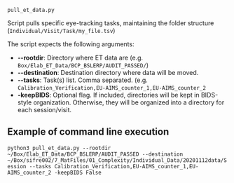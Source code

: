 `pull_et_data.py`  

Script pulls specific eye-tracking tasks, maintaining the folder structure (`Individual/Visit/Task/my_file.tsv`)  


The script expects the following arguments:  
- <b>--rootdir</b>: Directory where ET data are (e.g. `Box/Elab_ET_Data/BCP_BSLERP/AUDIT_PASSED/`)  
- <b> --destination</b>: Destination directory where data will be moved. 
- <b>--tasks</b>:  Task(s) list. Comma separated. (e.g. `Calibration_Verification,EU-AIMS_counter_1,EU-AIMS_counter_2`  
- <b>-keepBIDS</b>: Optional flag. If included, directories will be kept in BIDS-style organization. Otherwise, they will be organized into a directory for each session/visit.  



## Example of command line execution
`python3 pull_et_data.py --rootdir ~/Box/Elab_ET_Data/BCP_BSLERP/AUDIT_PASSED --destination ~/Box/sifre002/7_MatFiles/01_Complexity/Individual_Data/20201112data/Session --tasks Calibration_Verification,EU-AIMS_counter_1,EU-AIMS_counter_2 -keepBIDS False`
